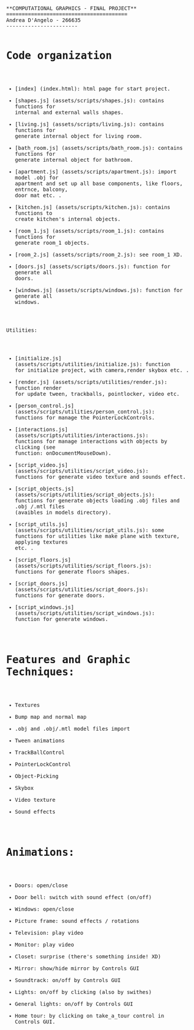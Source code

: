 <html><head><meta http-equiv="Content-Type" content="text/html; charset=UTF-8"></head><body><pre style="word-wrap: break-word; white-space: pre-wrap;">**COMPUTATIONAL GRAPHICS - FINAL PROJECT**
=======================================
Andrea D'Angelo - 266635
-----------------------


Code organization
================
* [index] (index.html): html page for start project.
* [shapes.js] (assets/scripts/shapes.js): contains functions for internal and external walls shapes.
* [living.js] (assets/scripts/living.js): contains functions for generate internal object for living room.
* [bath_room.js] (assets/scripts/bath_room.js): contains functions for generate internal object for bathroom.
* [apartment.js] (assets/scripts/apartment.js): import model .obj for apartment and set up all base components, like floors, entrnce, balcony, door mat etc. .
* [kitchen.js] (assets/scripts/kitchen.js): contains functions to create kitchen's internal objects.
* [room_1.js] (assets/scripts/room_1.js): contains functions for generate room_1 objects.
* [room_2.js] (assets/scripts/room_2.js): see room_1 XD.
* [doors.js] (assets/scripts/doors.js): function for generate all doors.
* [windows.js] (assets/scripts/windows.js): function for generate all windows.

Utilities:

* [initialize.js] (assets/scripts/utilities/initialize.js): function for initialize project, with camera,render skybox etc. .
* [render.js] (assets/scripts/utilities/render.js): function render for update tween, trackballs, pointlocker, video etc.
* [person_control.js] (assets/scripts/utilities/person_control.js): functions for manage the PointerLockControls.
* [interactions.js] (assets/scripts/utilities/interactions.js): functions for manage interactions with objects by clicking (see function: onDocumentMouseDown).
* [script_video.js] (assets/scripts/utilities/script_video.js): functions for generate video texture and sounds effect.
* [script_objects.js] (assets/scripts/utilities/script_objects.js): functions for generate objects loading .obj files and .obj /.mtl files (avaibles in models directory).
* [script_utils.js] (assets/scripts/utilities/script_utils.js): some functions for utilities like make plane with texture, applying textures etc. .
* [script_floors.js] (assets/scripts/utilities/script_floors.js): functions for generate floors shapes.
* [script_doors.js] (assets/scripts/utilities/script_doors.js): functions for generate doors.
* [script_windows.js] (assets/scripts/utilities/script_windows.js): function for generate windows.

Features and Graphic Techniques:
==================
* Textures
* Bump map and normal map
* .obj and .obj/.mtl model files import
* Tween animations
* TrackBallControl
* PointerLockControl
* Object-Picking
* Skybox
* Video texture
* Sound effects

Animations:
==================
* Doors: open/close
* Door bell: switch with sound effect (on/off)
* Windows: open/close
* Picture frame: sound effects / rotations
* Television: play video
* Monitor: play video
* Closet: surprise (there's something inside! XD)
* Mirror: show/hide mirror by Controls GUI
* Soundtrack: on/off by Controls GUI
* Lights: on/off by clicking (also by swithes)
* General lights: on/off by Controls GUI
* Home tour: by clicking on take_a_tour control in Controls GUI.